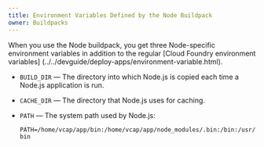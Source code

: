 ```yaml
---
title: Environment Variables Defined by the Node Buildpack
owner: Buildpacks
---
```


<strong></strong>

When you use the Node buildpack, you get three Node-specific environment
variables in addition to the regular [Cloud Foundry environment variables]
(../../devguide/deploy-apps/environment-variable.html).

* `BUILD_DIR` — The directory into which Node.js is copied each time a Node.js application is run.

* `CACHE_DIR` — The directory that Node.js uses for caching.

* `PATH` — The system path used by Node.js:

    `PATH=/home/vcap/app/bin:/home/vcap/app/node_modules/.bin:/bin:/usr/bin`
